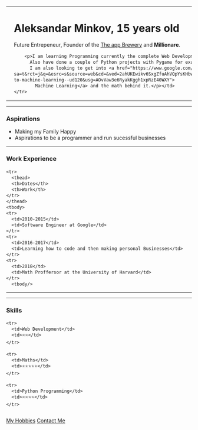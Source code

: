 <!DOCTYPE html>
<html>
  <head>
    <meta charset="utf-8">
    <title>Aleksandar Personal Site</title>
    <link rel="stylesheet" href="css/style.css">
  </head>

<body>
  <table cellspacing="20">
    <tr>
      <td><img src="The Basics/picture.jpeg" alt="A doggy" width="240" height="240"></td>
      <td> <h1>Aleksandar Minkov, 15 years old</h1>
        <p>Future Entrepeneur, Founder of the <a href="https://www.appbrewery.co/">The app Brewery</a> and <strong>Millionare</strong>.</p>

        <p>I am learning Programming currently the complete Web Development Course<br>
          Also have done a couple of Python projects with Pygame for example Checkers, after completing a Python Course.<br>
          I am also looking to get into <a href="https://www.google.com/url?sa=t&rct=j&q=&esrc=s&source=web&cd=&ved=2ahUKEwikv6SxgZfuAhVQpYsKHbwuDKEQFjAAegQIAxAC&url=https%3A%2F%2Fwww.udacity.com%2Fcourse%2Fintro-to-machine-learning--ud120&usg=AOvVaw3e6RyakKggh1xpRzE40WXY">
            Machine Learning</a> and the math behind it.</p></td>
    </tr>
  </table>

  <hr>

  <h3>Aspirations</h3>

  <ul>
    <li>Making my Family Happy</li>
    <li>Aspirations to be a programmer and run sucessful businesses</li>
  </ul>

  <hr>

  <h3>Work Experience</h3>

  <table border="1">

    <tr>
      <thead>
      <th>Dates</th>
      <th>Work</th>
    </tr>
    </thead>
    <tbody>
    <tr>
      <td>2010-2015</td>
      <td>Software Engineer at Google</td>
    </tr>
    <tr>
      <td>2016-2017</td>
      <td>Learning how to code and then making personal Businesses</td>
    </tr>
    <tr>
      <td>2018</td>
      <td>Math Proffersor at the University of Harvard</td>
    </tr>
      <tbody/>

  </table>

  <hr>

  <h3>Skills</h3>

  <table cellspacing="10">

    <tr>
      <td>Web Development</td>
      <td>⭐️⭐</td>
    </tr>

    <tr>
      <td>Maths</td>
      <td>⭐️⭐⭐️⭐⭐</td>
    </tr>

    <tr>
      <td>Python Programming</td>
      <td>⭐️⭐⭐️⭐</td>
    </tr>

  </table>

  <a href="hobbies.html">My Hobbies</a>
  <a href="ContactPage.html">Contact Me</a>

<body>

<html>
